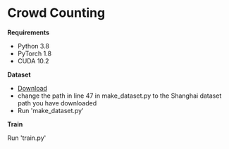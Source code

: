 # Crowd Counting


__Requirements__
- Python 3.8
- PyTorch 1.8
- CUDA 10.2


__Dataset__

- [Download](https://drive.google.com/open?id=16dhJn7k4FWVwByRsQAEpl9lwjuV03jVI)
- change the path in line 47 in make_dataset.py to the Shanghai dataset path you have downloaded
- Run 'make_dataset.py'



__Train__

Run 'train.py'